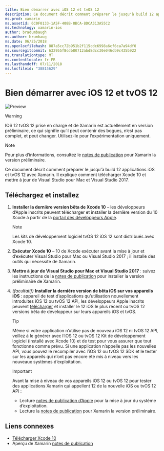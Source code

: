 ```yaml
---
title: Bien démarrer avec iOS 12 et tvOS 12
description: Ce document décrit comment préparer le jusqu'à build 12 applications iOS et tvOS 12 avec Xamarin. Il explique comment télécharger Xcode 10 et mettre à jour de Visual Studio pour Mac et Visual Studio 2017.
ms.prod: xamarin
ms.assetid: 6C0F0133-1A5F-408B-8BCA-BDCA313A55C2
ms.technology: xamarin-ios
author: bradumbaugh
ms.author: brumbaug
ms.date: 06/25/2018
ms.openlocfilehash: 887a5cc72b951b2f115cdc6998a6cf6ca7a94df0
ms.sourcegitcommit: 632955f8cdb80712abd8dcc30e046cb9c435b922
ms.translationtype: MT
ms.contentlocale: fr-FR
ms.lasthandoff: 07/11/2018
ms.locfileid: "38815629"
---
```

# <a name="getting-started-with-ios-12-and-tvos-12"></a>Bien démarrer avec iOS 12 et tvOS 12

![Preview](~/media/shared/preview.png)

> [!WARNING]
> IOS 12 tvOS 12 prise en charge et de Xamarin est actuellement en version préliminaire, ce qui signifie qu’il peut contenir des bogues, n’est pas complet, et peut changer. Utilisez-le pour l’expérimentation uniquement.

> [!NOTE]
> Pour plus d’informations, consultez le [notes de publication](https://releases.xamarin.com/preview-release-xcode-10-beta/) pour Xamarin la version préliminaire.

Ce document décrit comment préparer le jusqu'à build 12 applications iOS et tvOS 12 avec Xamarin. Il explique comment télécharger Xcode 10 et mettre à jour de Visual Studio pour Mac et Visual Studio 2017.

## <a name="download-and-install"></a>Téléchargez et installez

1. **Installer la dernière version bêta de Xcode 10** – les développeurs d’Apple inscrits peuvent télécharger et installer la dernière version du 10 Xcode à partir de la [portail des développeurs Apple](https://developer.apple.com/download/).

   > [!NOTE]
   > Les kits de développement logiciel tvOS 12 iOS 12 sont distribués avec Xcode 10.

2. **Exécuter Xcode 10** – 10 de Xcode exécuter avant la mise à jour et d’exécuter Visual Studio pour Mac ou Visual Studio 2017 ; il installe des outils qui nécessite de Xamarin.

3. **Mettre à jour de Visual Studio pour Mac et Visual Studio 2017** : suivez les instructions de la [notes de publication](https://releases.xamarin.com/preview-release-xcode-10-beta/) pour installer la version préliminaire de Xamarin.

4. _(facultatif)_  **Installer la dernière version de bêta iOS sur vos appareils iOS** : appareil de test d’applications qu’utilisation nouvellement introduites iOS 12 ou tvOS 12 API, les développeurs Apple inscrits peuvent [télécharger](https://developer.apple.com/download) et installer le 12 iOS le plus récent ou tvOS 12 versions bêta de développeur sur leurs appareils iOS et tvOS.

   > [!TIP]
   > Même si votre application n’utilise pas de nouveau iOS 12 ni tvOS 12 API, veillez à le générer avec l’iOS 12 ou tvOS 12 Kit de développement logiciel (installé avec Xcode 10) et de test pour vous assurer que tout fonctionne comme prévu. Si une application n’appelle pas les nouvelles API, vous pouvez le recompiler avec l’iOS 12 ou tvOS 12 SDK et le tester sur les appareils qui n’ont pas encore été mis à niveau vers les nouveaux systèmes d’exploitation.

   > [!IMPORTANT]
   > Avant la mise à niveau de vos appareils iOS 12 ou tvOS 12 pour tester des applications Xamarin qui appellent 12 de la nouvelle iOS ou tvOS 12 API :
   > - Lecture [notes de publication d’Apple](https://developer.apple.com/download/) pour la mise à jour du système d’exploitation.
   > - Lecture la [notes de publication](https://releases.xamarin.com/preview-release-xcode-10-beta/) pour Xamarin la version préliminaire.

## <a name="related-links"></a>Liens connexes

- [Télécharger Xcode 10](https://developer.apple.com/download/)
- Aperçu de Xamarin [notes de publication](https://releases.xamarin.com/preview-release-xcode-10-beta/)

